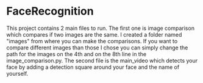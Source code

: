 # FaceRecognition

This project contains 2 main files to run. The first one is image comparison which compares if two images are the same. I created a folder named "images" from where you can make the comparisons. If you want to compare different images than those I chose you can simply change the path for the images on the 4th and on the 8th line in the image_comparison.py.
The second file is the main_video which detects your face by adding a detection square around your face and the name of yourself.
